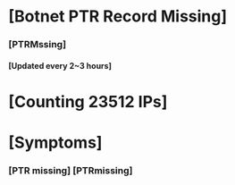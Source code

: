# [Botnet PTR Record Missing]
### [PTRMssing]
#### [Updated every 2~3 hours]

# [Counting 23512 IPs]

# [Symptoms] 
###   [PTR missing] [PTRmissing]
